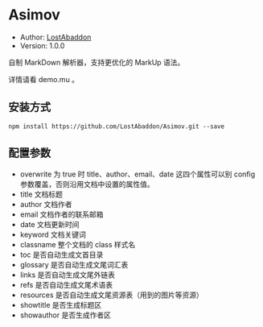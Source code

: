 # Asimov

-	Author: [LostAbaddon](lostabaddon@gmail.com)
-	Version: 1.0.0

自制 MarkDown 解析器，支持更优化的 MarkUp 语法。

详情请看 demo.mu 。

## 安装方式

```
npm install https://github.com/LostAbaddon/Asimov.git --save
```

## 配置参数

-	overwrite
	为 true 时 title、author、email、date 这四个属性可以别 config 参数覆盖，否则沿用文档中设置的属性值。
-	title
	文档标题
-	author
	文档作者
-	email
	文档作者的联系邮箱
-	date
	文档更新时间
-	keyword
	文档关键词
-	classname
	整个文档的 class 样式名
-	toc
	是否自动生成文首目录
-	glossary
	是否自动生成文尾词汇表
-	links
	是否自动生成文尾外链表
-	refs
	是否自动生成文尾术语表
-	resources
	是否自动生成文尾资源表（用到的图片等资源）
-	showtitle
	是否生成标题区
-	showauthor
	是否生成作者区